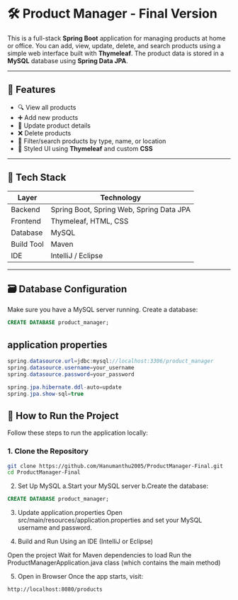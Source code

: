 # 🛠️ Product Manager - Final Version

This is a full-stack **Spring Boot** application for managing products at home or office. You can add, view, update, delete, and search products using a simple web interface built with **Thymeleaf**. The product data is stored in a **MySQL** database using **Spring Data JPA**.

---

## 🚀 Features

- 🔍 View all products
- ➕ Add new products
- 📝 Update product details
- ❌ Delete products
- 🔎 Filter/search products by type, name, or location
- 📄 Styled UI using **Thymeleaf** and custom **CSS**

---

## 🧰 Tech Stack

| Layer         | Technology           |
|---------------|----------------------|
| Backend       | Spring Boot, Spring Web, Spring Data JPA |
| Frontend      | Thymeleaf, HTML, CSS |
| Database      | MySQL                |
| Build Tool    | Maven                |
| IDE           | IntelliJ / Eclipse   |

---

## 🗃️ Database Configuration

Make sure you have a MySQL server running. Create a database:

```sql
CREATE DATABASE product_manager;

```
## application properties

```java
spring.datasource.url=jdbc:mysql://localhost:3306/product_manager
spring.datasource.username=your_username
spring.datasource.password=your_password

spring.jpa.hibernate.ddl-auto=update
spring.jpa.show-sql=true
```
## 🧪 How to Run the Project

Follow these steps to run the application locally:

### 1. Clone the Repository

```bash
git clone https://github.com/Hanumanthu2005/ProductManager-Final.git
cd ProductManager-Final
```

2. Set Up MySQL
a.Start your MySQL server
b.Create the database:
```sql
CREATE DATABASE product_manager;
```
3. Update application.properties
   Open src/main/resources/application.properties and set your MySQL username and password.

4. Build and Run
   Using an IDE (IntelliJ or Eclipse)

Open the project
   Wait for Maven dependencies to load
   Run the ProductManagerApplication.java class (which contains the main method)
   
5. Open in Browser
Once the app starts, visit:
```link
http://localhost:8080/products
```
